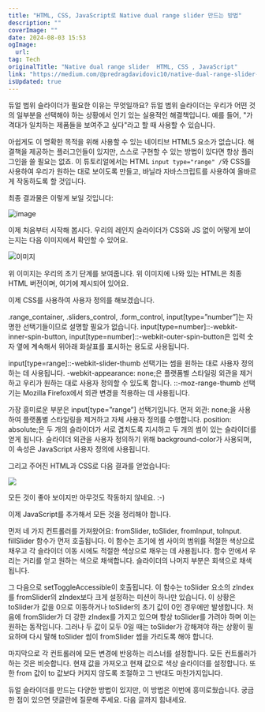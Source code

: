 ```yaml
---
title: "HTML, CSS, JavaScript로 Native dual range slider 만드는 방법"
description: ""
coverImage: ""
date: 2024-08-03 15:53
ogImage:
  url:
tag: Tech
originalTitle: "Native dual range slider  HTML, CSS , JavaScript"
link: "https://medium.com/@predragdavidovic10/native-dual-range-slider-html-css-javascript-91e778134816"
isUpdated: true
---
```


듀얼 범위 슬라이더가 필요한 이유는 무엇일까요?
듀얼 범위 슬라이더는 우리가 어떤 것의 일부분을 선택해야 하는 상황에서 인기 있는 실용적인 해결책입니다. 예를 들어, "가격대가 일치하는 제품들을 보여주고 싶다"라고 할 때 사용할 수 있습니다.

아쉽게도 이 명확한 목적을 위해 사용할 수 있는 네이티브 HTML5 요소가 없습니다. 해결책을 제공하는 플러그인들이 있지만, 스스로 구현할 수 있는 방법이 있다면 항상 플러그인을 쓸 필요는 없죠.
이 튜토리얼에서는 HTML `input type="range" /`와 CSS를 사용하여 우리가 원하는 대로 보이도록 만들고, 바닐라 자바스크립트를 사용하여 올바르게 작동하도록 할 것입니다.

최종 결과물은 이렇게 보일 것입니다:

![image](https://miro.medium.com/v2/resize:fit:1194/1*xS4WSGC4UunAmR916RfR3g.gif)

<!-- seedividend - 사각형 -->

<ins class="adsbygoogle"
     style="display:block"
     data-ad-client="ca-pub-4877378276818686"
     data-ad-slot="1898504329"
     data-ad-format="auto"
     data-full-width-responsive="true"></ins>

<script>
     (adsbygoogle = window.adsbygoogle || []).push({});
</script>

이제 처음부터 시작해 봅시다.
우리의 레인지 슬라이더가 CSS와 JS 없이 어떻게 보이는지는 다음 이미지에서 확인할 수 있어요.

![이미지](/assets/img/NativedualrangesliderHTMLCSS-JavaScript_1.png)

위 이미지는 우리의 초기 단계를 보여줍니다. 위 이미지에 나와 있는 HTML은 최종 HTML 버전이며, 여기에 제시되어 있어요.

이제 CSS를 사용하여 사용자 정의를 해보겠습니다.

<!-- seedividend - 사각형 -->

<ins class="adsbygoogle"
     style="display:block"
     data-ad-client="ca-pub-4877378276818686"
     data-ad-slot="1898504329"
     data-ad-format="auto"
     data-full-width-responsive="true"></ins>

<script>
     (adsbygoogle = window.adsbygoogle || []).push({});
</script>

.range_container, .sliders_control, .form_control, input[type=”number”]는 자명한 선택기들이므로 설명할 필요가 없습니다.
input[type=number]::-webkit-inner-spin-button, input[type=number]::-webkit-outer-spin-button은 입력 숫자 옆에 계속해서 위아래 화살표를 표시하는 용도로 사용됩니다.

input[type=range]::-webkit-slider-thumb 선택기는 썸을 원하는 대로 사용자 정의하는 데 사용됩니다.
-webkit-appearance: none;은 플랫폼별 스타일링 외관을 제거하고 우리가 원하는 대로 사용자 정의할 수 있도록 합니다. ::-moz-range-thumb 선택기는 Mozilla Firefox에서 외관 변경을 적용하는 데 사용됩니다.

가장 흥미로운 부분은 input[type=”range”] 선택기입니다.
먼저 외관: none;을 사용하여 플랫폼별 스타일링을 제거하고 자체 사용자 정의를 수행합니다.
position: absolute;은 두 개의 슬라이더가 서로 겹치도록 지시하고 두 개의 썸이 있는 슬라이더를 얻게 됩니다.
슬라이더 외관을 사용자 정의하기 위해 background-color가 사용되며, 이 속성은 JavaScript 사용자 정의에 사용됩니다.

그리고 주어진 HTML과 CSS로 다음 결과를 얻었습니다:

<!-- seedividend - 사각형 -->

<ins class="adsbygoogle"
     style="display:block"
     data-ad-client="ca-pub-4877378276818686"
     data-ad-slot="1898504329"
     data-ad-format="auto"
     data-full-width-responsive="true"></ins>

<script>
     (adsbygoogle = window.adsbygoogle || []).push({});
</script>

<img src="https://miro.medium.com/v2/resize:fit:1200/1*qx9oEiYRSLw07ppzEmI-6g.gif" />

모든 것이 좋아 보이지만 아무것도 작동하지 않네요. :-)

이제 JavaScript를 추가해서 모든 것을 정리해야 합니다.

먼저 네 가지 컨트롤러를 가져왔어요: fromSlider, toSlider, fromInput, toInput.
fillSlider 함수가 먼저 호출됩니다. 이 함수는 초기에 썸 사이의 범위를 적절한 색상으로 채우고 각 슬라이더 이동 시에도 적절한 색상으로 채우는 데 사용됩니다. 함수 안에서 우리는 거리를 얻고 원하는 색으로 채색합니다. 슬라이더의 나머지 부분은 회색으로 채색됩니다.

<!-- seedividend - 사각형 -->

<ins class="adsbygoogle"
     style="display:block"
     data-ad-client="ca-pub-4877378276818686"
     data-ad-slot="1898504329"
     data-ad-format="auto"
     data-full-width-responsive="true"></ins>

<script>
     (adsbygoogle = window.adsbygoogle || []).push({});
</script>

그 다음으로 setToggleAccessible이 호출됩니다. 이 함수는 toSlider 요소의 zIndex를 fromSlider의 zIndex보다 크게 설정하는 미션이 하나만 있습니다. 이 상황은 toSlider가 값을 0으로 이동하거나 toSlider의 초기 값이 0인 경우에만 발생합니다.
처음에 fromSlider가 더 강한 zIndex를 가지고 있으며 항상 toSlider를 가려야 하며 이는 원하는 동작입니다. 그러나 두 값이 모두 0일 때는 toSlider가 강해져야 하는 상황이 필요하며 다시 말해 toSlider 썸이 fromSlider 썸을 가리도록 해야 합니다.

마지막으로 각 컨트롤러에 모든 변경에 반응하는 리스너를 설정합니다. 모든 컨트롤러가 하는 것은 비슷합니다.
현재 값을 가져오고 현재 값으로 색상 슬라이더를 설정합니다. 또한 from 값이 to 값보다 커지지 않도록 조절하고 그 반대도 마찬가지입니다.

듀얼 슬라이더를 만드는 다양한 방법이 있지만, 이 방법은 이번에 흥미로웠습니다. 궁금한 점이 있으면 댓글란에 질문해 주세요. 다음 글까지 힘내세요.
